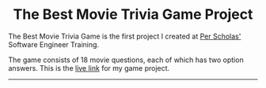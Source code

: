 <h1 align="center">The Best Movie Trivia Game Project</h1>
<p> The Best Movie Trivia Game is the first project I created at <a href="https://perscholas.org/courses/software-engineer/software-engineer-atlanta/">Per Scholas'</a> Software Engineer Training.</p> The game consists of 18 movie questions, each of which has two option answers. This is the <a href= "https://th876.github.io/triviagame/ ">live link</a> for my game project.
<hr></hr>
